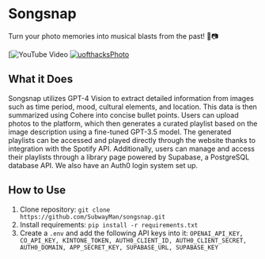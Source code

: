 # Songsnap
Turn your photo memories into musical blasts from the past! 🎵📷

[![YouTube Video](https://www.youtube.com/watch?v=4eT1EpgSBOE)
[![uofthacksPhoto](https://github.com/SubwayMan/songsnap/assets/62809012/15f5c19c-1130-4095-8400-fec6ebe3ffd9)](https://www.youtube.com/watch?v=4eT1EpgSBOE)

## What it Does
Songsnap utilizes GPT-4 Vision to extract detailed information from images such as time period, mood, cultural elements, and location. This data is then summarized using Cohere into concise bullet points. Users can upload photos to the platform, which then generates a curated playlist based on the image description using a fine-tuned GPT-3.5 model. The generated playlists can be accessed and played directly through the website thanks to integration with the Spotify API. Additionally, users can manage and access their playlists through a library page powered by Supabase, a PostgreSQL database API. We also have an Auth0 login system set up.

## How to Use
1. Clone repository: `git clone https://github.com/SubwayMan/songsnap.git`
2. Install requirements: `pip install -r requirements.txt`
3. Create a `.env` and add the following API keys into it: `OPENAI_API_KEY, CO_API_KEY, KINTONE_TOKEN, AUTH0_CLIENT_ID, AUTH0_CLIENT_SECRET, AUTH0_DOMAIN, APP_SECRET_KEY, SUPABASE_URL, SUPABASE_KEY`

